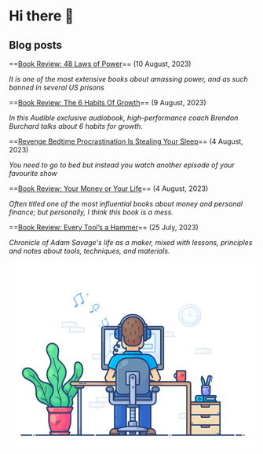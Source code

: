 # Hi there 👋

## Blog posts

<!-- BLOG-POST-LIST:START -->
 ==[Book Review: 48 Laws of Power](https://mareklexuan.com/book-review-48-laws-of-power/)== (10 August, 2023)   
   
 *It is one of the most extensive books about amassing power, and as such banned in several US prisons*   
   

 ==[Book Review: The 6 Habits Of Growth](https://mareklexuan.com/book-review-the-6-habits-of-growth/)== (9 August, 2023)   
   
 *In this Audible exclusive audiobook, high-performance coach Brendon Burchard talks about 6 habits for growth.*   
   

 ==[Revenge Bedtime Procrastination Is Stealing Your Sleep](https://mareklexuan.com/revenge-bedtime-procrastination-is-stealing-your-sleep/)== (4 August, 2023)   
   
 *You need to go to bed but instead you watch another episode of your favourite show*   
   

 ==[Book Review: Your Money or Your Life](https://mareklexuan.com/book-review-your-money-or-your-life/)== (4 August, 2023)   
   
 *Often titled one of the most influential books about money and personal finance; but personally, I think this book is a mess.*   
   

 ==[Book Review: Every Tool’s a Hammer](https://mareklexuan.com/book-review-every-tools-a-hammer/)== (25 July, 2023)   
   
 *Chronicle of Adam Savage&#39;s life as a maker, mixed with lessons, principles and notes about tools, techniques, and materials.*   
   
<!-- BLOG-POST-LIST:END -->

<p align="center">
  <img src="https://raw.githubusercontent.com/mareklexuan/mareklexuan/main/assets/programmer.gif">
</p>

<!--
**mareklexuan/mareklexuan** is a ✨ _special_ ✨ repository because its `README.md` (this file) appears on your GitHub profile.

Here are some ideas to get you started:

- 🔭 I’m currently working on ...
- 🌱 I’m currently learning ...
- 👯 I’m looking to collaborate on ...
- 🤔 I’m looking for help with ...
- 💬 Ask me about ...
- 📫 How to reach me: ...
- 😄 Pronouns: ...
- ⚡ Fun fact: ...
-->
